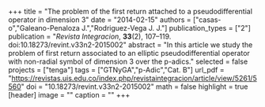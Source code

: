 +++
title = "The problem of the first return attached to a pseudodifferential operator in dimension 3"
date = "2014-02-15"
authors = ["casas-o","Galeano-Penaloza J.","Rodriguez-Vega J. J."]
publication_types = ["2"]
publication = "*Revista Integracion*, **33**(2), 107–119. doi:10.18273/revint.v33n2-2015002"
abstract = "In this article we study the problem of first return associated to an elliptic pseudodifferential operator with non-radial symbol of dimension 3 over the p-adics."
selected = false
projects = ["tenga"]
tags = ["GTNyGA","p-Adic","Cat. B"]
url_pdf = "https://revistas.uis.edu.co/index.php/revistaintegracion/article/view/5261/5560"
doi = "10.18273/revint.v33n2-2015002"
math = false
highlight = true
[header]
image = ""
caption = ""
+++
